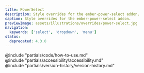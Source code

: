 ```yaml
---
title: PowerSelect
description: Style overrides for the ember-power-select addon.
caption: Style overrides for the ember-power-select addon.
previewImage: assets/illustrations/overrides/power-select.jpg
navigation:
  keywords: ['select', 'dropdown', 'menu']
status:
  deprecated: 4.3.0
---
```


<section data-tab="Code">
  @include "partials/code/how-to-use.md"
</section>

<section data-tab="Accessibility">
  @include "partials/accessibility/accessibility.md"
</section>

<section data-tab="Version history">
  @include "partials/version-history/version-history.md"
</section>